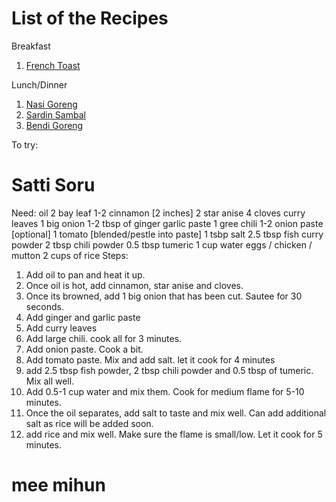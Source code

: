 # List of the Recipes 

Breakfast
1. [French Toast](https://github.com/lol4291/my-recipes/tree/main/French%20Toast)

Lunch/Dinner
1. [Nasi Goreng](https://github.com/lol4291/my-recipes/tree/main/Nasi%20Goreng)
2. [Sardin Sambal](https://github.com/lol4291/my-recipes/tree/main/Sardin%20Sambal)
3. [Bendi Goreng](https://github.com/lol4291/my-recipes/tree/main/Bendi%20Goreng)



To try:
# Satti Soru
Need:
    oil
    2 bay leaf
    1-2 cinnamon [2 inches]
    2 star anise
    4 cloves
    curry leaves
    1 big onion
    1-2 tbsp of ginger garlic paste
    1 gree chili
    1-2 onion paste [optional]
    1 tomato [blended/pestle into paste]
    1 tsbp salt
    2.5 tbsp fish curry powder
    2 tbsp chili powder
    0.5 tbsp tumeric
    1 cup water
    eggs / chicken / mutton
    2 cups of rice
Steps:
1. Add oil to pan and heat it up.
2. Once oil is hot, add cinnamon, star anise and cloves. 
3. Once its browned, add 1 big onion that has been cut. Sautee for 30 seconds.
4.  Add ginger and garlic paste
5.  Add curry leaves
6.  Add large chili. cook all for 3 minutes.
7.  Add onion paste. Cook a bit.
8.  Add tomato paste. Mix and add salt. let it cook for 4 minutes
9.  add 2.5 tbsp fish powder, 2 tbsp chili powder and 0.5 tbsp of tumeric. Mix all well.
10.  Add 0.5-1 cup water and mix them. Cook for medium flame for 5-10 minutes.
11.  Once the oil separates, add salt to taste and mix well. Can add additional salt as rice will be added soon.
12.  add rice and mix well. Make sure the flame is small/low. Let it cook for 5 minutes.

# mee mihun

